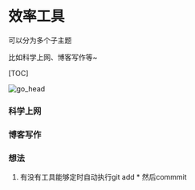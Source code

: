 # 效率工具

可以分为多个子主题

比如科学上网、博客写作等~

[TOC]





![go_head](https://img.bookins.cn/img/20210714102959.png)







### 科学上网





### 博客写作





### 想法

1. 有没有工具能够定时自动执行git add * 然后commmit 
